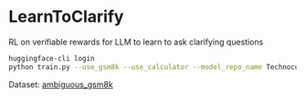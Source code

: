 # LearnToClarify
RL on verifiable rewards for LLM to learn to ask clarifying questions

```sh
huggingface-cli login
python train.py --use_gsm8k --use_calculator --model_repo_name Technoculture/clarify_0
```

Dataset: [ambiguous_gsm8k](https://huggingface.co/datasets/Technoculture/ambiguous_gsm8k)
